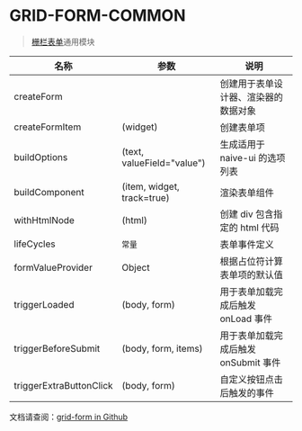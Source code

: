 # GRID-FORM-COMMON
> [栅栏表单](https://github.com/0604hx/grid-form)通用模块

名称|参数|说明
-|-|-
createForm||创建用于表单设计器、渲染器的数据对象
createFormItem|(widget)|创建表单项
buildOptions|(text, valueField="value")|生成适用于 naive-ui 的选项列表
buildComponent|(item, widget, track=true)|渲染表单组件
withHtmlNode|(html)|创建 div 包含指定的 html 代码
lifeCycles|`常量`|表单事件定义
formValueProvider|Object|根据占位符计算表单项的默认值
triggerLoaded|(body, form)|用于表单加载完成后触发 onLoad 事件
triggerBeforeSubmit|(body, form, items)|用于表单加载完成后触发 onSubmit 事件
triggerExtraButtonClick|(body, form)|自定义按钮点击后触发的事件

文档请查阅：[grid-form in Github](https://github.com/0604hx/grid-form)

